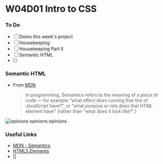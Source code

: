 # W04D01 Intro to CSS

### To Do
* [ ] Demo this week's project
* [ ] Housekeeping
* [ ] Housekeeping Part II
* [ ] Semantic HTML
* [ ] 

### Semantic HTML
* From [MDN](https://developer.mozilla.org/en-US/docs/Glossary/Semantics)
  > In programming, Semantics refers to the meaning of a piece of code — for example "what effect does running that line of JavaScript have?", or "what purpose or role does that HTML element have" (rather than "what does it look like?".)



![opinions opinions opinions](https://media.makeameme.org/created/opinions-opinions-everywhere-j7cvn5.jpg)

### Useful Links
* [MDN - Semantics](https://developer.mozilla.org/en-US/docs/Glossary/Semantics)
* [HTML5 Elements](https://developer.mozilla.org/en-US/docs/Web/HTML/Element)
* []
